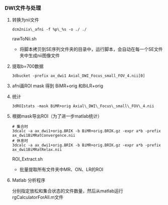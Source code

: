 ### DWI文件与处理
1. 转换为nii文件
    ```
    dcm2niix\_afni -f %p\_%s -o ./ ./
    ```
    rawToNii.sh
    * 将脚本拷贝到SE序列文件夹的目录中，运行脚本，会自动在每一个SE文件夹中生成nii图像文件
2. 提取b=700数据
    ```
    3dbucket -prefix ax_dwi1 Axial_DWI_Focus_small_FOV_4.nii[0]
    ```
3. afni画ROI mask 得到  BiMR+orig  和BiLR+orig

4. 统计
    ```
    3dROIstats -mask BiMR+orig Axial\_DWI\_Focus\_small\_FOV\_4.nii
    ```
5. 根据mask导出ROI（为了进一步matlab统计）
    ```
    # 集合时
    3dcalc -a ax_dwi1+orig.BRIK -b BiMR+orig.BRIK.gz -expr a*b -prefix ax_dwi1BiMRatConvergence.nii
    # 休息时
    3dcalc -a ax_dwi1+orig.BRIK -b BiMR+orig.BRIK.gz -expr a*b -prefix ax_dwi1BiMRatRelax.nii
    ```
    ROI_Extract.sh
    * 批量提取所有文件夹中MR、ON、LR的ROI
    
6. Matlab 分析程序

     分别指定放松和集合状态的文件数量，然后从matlab运行rgCalculatorForAll.m文件